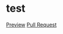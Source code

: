 # test

[Preview](https://vladinter.github.io/test/)
[Pull Request](https://github.com/VlaDinter/test/pull/1/files)